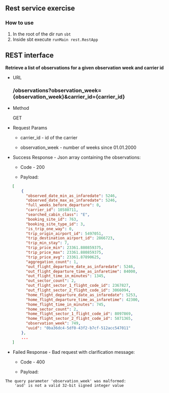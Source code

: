 ## Rest service exercise

### How to use
1. In the root of the dir run `sbt`
2. Inside sbt execute `runMain rest.RestApp`

REST interface
---

**Retrieve a list of observations for a given observation week and carrier id**

* URL

    ### /observations?observation_week={observation_week}&carrier_id={carrier_id}

* Method

    GET

* Request Params

    - carrier_id - id of the carrier

    - оbservation_week - number of weeks since 01.01.2000

* Success Response - Json array containing the observations:
    - Code - 200

    - Payload:
 ```json
    [
    	{
          "observed_date_min_as_infaredate": 5246,
          "observed_date_max_as_infaredate": 5246,
          "full_weeks_before_departure": 0,
          "carrier_id": 10580711,
          "searched_cabin_class": "E",
          "booking_site_id": 763,
          "booking_site_type_id": 3,
          "is_trip_one_way": 0,
          "trip_origin_airport_id": 5497051,
          "trip_destination_airport_id": 2866723,
          "trip_min_stay": 7,
          "trip_price_min": 23361.880859375,
          "trip_price_max": 23361.880859375,
          "trip_price_avg": 23361.87890625,
          "aggregation_count": 1,
          "out_flight_departure_date_as_infaredate": 5246,
          "out_flight_departure_time_as_infaretime": 84000,
          "out_flight_time_in_minutes": 1345,
          "out_sector_count": 2,
          "out_flight_sector_1_flight_code_id": 2367827,
          "out_flight_sector_2_flight_code_id": 3066094,
          "home_flight_departure_date_as_infaredate": 5253,
          "home_flight_departure_time_as_infaretime": 42300,
          "home_flight_time_in_minutes": 745,
          "home_sector_count": 2,
          "home_flight_sector_1_flight_code_id": 8097869,
          "home_flight_sector_2_flight_code_id": 5871365,
          "observation_week": 749,
          "uuid": "0ba36dc4-5df0-43f2-b7cf-512acc547011"
        },
        ...
    ]
 ```
* Failed Response - Bad request with clarification message:
    - Code - 400

    - Payload:
```
The query parameter 'observation_week' was malformed:
    'asd' is not a valid 32-bit signed integer value
```